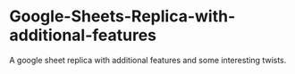 # Google-Sheets-Replica-with-additional-features
A google sheet replica with additional features and some interesting twists.
